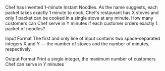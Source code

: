 Chef has invented 1-minute Instant Noodles. As the name suggests, each packet takes exactly 1 minute to cook.
Chef's restaurant has X stoves and only 1 packet can be cooked in a single stove at any minute. How many customers can Chef serve in Y minutes if each customer orders exactly 1 packet of noodles?

Input Format
The first and only line of input contains two space-separated integers X and Y — the number of stoves and the number of minutes, respectively.

Output Format
Print a single integer, the maximum number of customers Chef can serve in Y minutes

